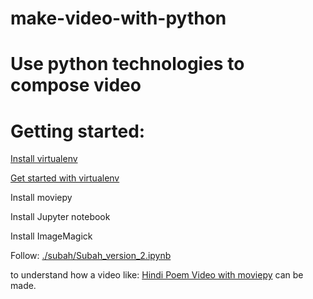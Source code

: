 # make-video-with-python

# Use python technologies to compose video

# Getting started:

[Install virtualenv](https://virtualenv.pypa.io/en/stable/installation/)

[Get started with virtualenv](https://virtualenv.pypa.io/en/stable/userguide/)

Install moviepy

Install Jupyter notebook

Install ImageMagick

Follow: [./subah/Subah_version_2.ipynb](https://github.com/aksinghdce/make-video-with-python/blob/master/subah/Subah_version_2.ipynb)

to understand how a video like: [Hindi Poem Video with moviepy](https://www.youtube.com/watch?v=tDmCUfqNt34)
can be made.
